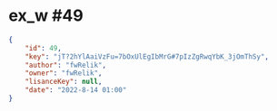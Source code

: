 
# ex_w #49
                
```JSON
{
    "id": 49,
    "key": "jT?2hYlAaiVzFu=7bOxUlEgIbMrG#7pIzZgRwqYbK_3jOmThSy",
    "author": "fwRelik",
    "owner": "fwRelik",
    "lisanceKey": null,
    "date": "2022-8-14 01:00"
}
```
